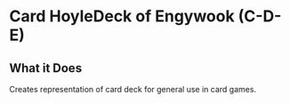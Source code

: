 # Card HoyleDeck of Engywook (C-D-E)
## What it Does
Creates representation of card deck for general use in card games.

